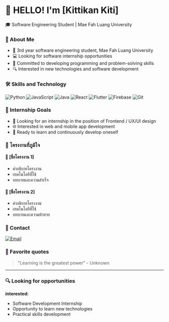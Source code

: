 # 👋 HELLO! I'm [Kittikan Kiti]

 🎓 Software Engineering Student | Mae Fah Luang University



### 🚀 About Me
- 📍 3rd year software engineering student, Mae Fah Luang University
- 💻 Looking for software internship opportunities
- 🌱 Committed to developing programming and problem-solving skills
- 🔍 Interested in new technologies and software development

### 🛠️ Skills and Technology
![Python](https://img.shields.io/badge/Python-3776AB?style=for-the-badge&logo=python&logoColor=white)
![JavaScript](https://img.shields.io/badge/JavaScript-F7DF1E?style=for-the-badge&logo=javascript&logoColor=black)
![Java](https://img.shields.io/badge/Java-007396?style=for-the-badge&logo=java&logoColor=white)
![React](https://img.shields.io/badge/React-61DAFB?style=for-the-badge&logo=react&logoColor=black)
![Flutter](https://img.shields.io/badge/Flutter-02569B?style=for-the-badge&logo=flutter&logoColor=white)
![Firebase](https://img.shields.io/badge/Firebase-FFCA28?style=for-the-badge&logo=firebase&logoColor=black)
![Git](https://img.shields.io/badge/Git-F05032?style=for-the-badge&logo=git&logoColor=white)

### 🎯 Internship Goals
- 💼 Looking for an internship in the position of Frontend / UX/UI design
- 🌐 Interested in web and mobile app development
- 🚀 Ready to learn and continuously develop oneself



### 🌟 โครงงานที่ภูมิใจ
#### 🔹 [ชื่อโครงงาน 1]
- คำอธิบายโครงงาน
- เทคโนโลยีที่ใช้
- บทบาทและความสำเร็จ

#### 🔹 [ชื่อโครงงาน 2]
- คำอธิบายโครงงาน
- เทคโนโลยีที่ใช้
- บทบาทและความท้าทาย

### 🤝 Contact

  <a href="mailto:6531503009@lamduan.mfu.ac.th">
    <img src="https://img.shields.io/badge/Email-D14836?style=for-the-badge&logo=gmail&logoColor=white" alt="Email"/>
  </a>


### 💬 Favorite quotes
> "Learning is the greatest power" - Unknown

---
### 🔍 Looking for opportunities
**interested:**
- Software Development Internship
- Opportunity to learn new technologies
- Practical skills development


